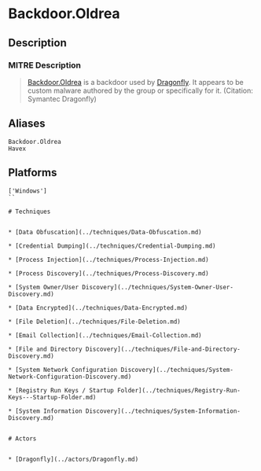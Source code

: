 
# Backdoor.Oldrea

## Description

### MITRE Description

> [Backdoor.Oldrea](https://attack.mitre.org/software/S0093) is a backdoor used by [Dragonfly](https://attack.mitre.org/groups/G0035). It appears to be custom malware authored by the group or specifically for it. (Citation: Symantec Dragonfly)

## Aliases

```
Backdoor.Oldrea
Havex
```

## Platforms

```
['Windows']
``

# Techniques


* [Data Obfuscation](../techniques/Data-Obfuscation.md)

* [Credential Dumping](../techniques/Credential-Dumping.md)
    
* [Process Injection](../techniques/Process-Injection.md)
    
* [Process Discovery](../techniques/Process-Discovery.md)
    
* [System Owner/User Discovery](../techniques/System-Owner-User-Discovery.md)
    
* [Data Encrypted](../techniques/Data-Encrypted.md)
    
* [File Deletion](../techniques/File-Deletion.md)
    
* [Email Collection](../techniques/Email-Collection.md)
    
* [File and Directory Discovery](../techniques/File-and-Directory-Discovery.md)
    
* [System Network Configuration Discovery](../techniques/System-Network-Configuration-Discovery.md)
    
* [Registry Run Keys / Startup Folder](../techniques/Registry-Run-Keys---Startup-Folder.md)
    
* [System Information Discovery](../techniques/System-Information-Discovery.md)
    

# Actors


* [Dragonfly](../actors/Dragonfly.md)

